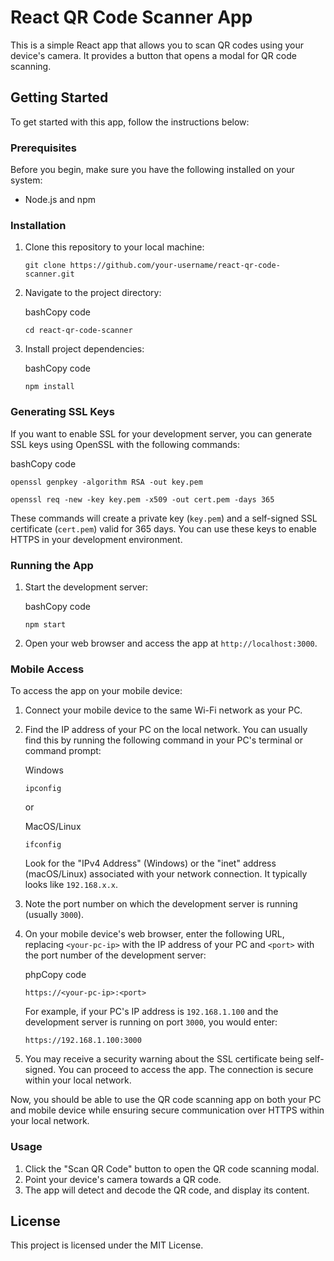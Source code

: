 
# React QR Code Scanner App

This is a simple React app that allows you to scan QR codes using your device's camera. It provides a button that opens a modal for QR code scanning.

## Getting Started

To get started with this app, follow the instructions below:

### Prerequisites

Before you begin, make sure you have the following installed on your system:

- Node.js and npm

### Installation

1. Clone this repository to your local machine:

   ```
   git clone https://github.com/your-username/react-qr-code-scanner.git
   ``` 

2.  Navigate to the project directory:
    
    bashCopy code
    
    `cd react-qr-code-scanner` 
    
3.  Install project dependencies:
    
    bashCopy code
    
    `npm install` 
    
### Generating SSL Keys

If you want to enable SSL for your development server, you can generate SSL keys using OpenSSL with the following commands:

bashCopy code

```
openssl genpkey -algorithm RSA -out key.pem
```
```
openssl req -new -key key.pem -x509 -out cert.pem -days 365
``` 

These commands will create a private key (`key.pem`) and a self-signed SSL certificate (`cert.pem`) valid for 365 days. You can use these keys to enable HTTPS in your development environment.

### Running the App

1.  Start the development server:
    
    bashCopy code
    
    `npm start` 
    
2.  Open your web browser and access the app at `http://localhost:3000`.
    

### Mobile Access

To access the app on your mobile device:

1.  Connect your mobile device to the same Wi-Fi network as your PC.
    
2.  Find the IP address of your PC on the local network. You can usually find this by running the following command in your PC's terminal or command prompt:
    
    Windows
    ```
    ipconfig
    ``` 
    
    or
    
    MacOS/Linux
    ```
    ifconfig 
    ``` 
    
    Look for the "IPv4 Address" (Windows) or the "inet" address (macOS/Linux) associated with your network connection. It typically looks like `192.168.x.x`.
    
3.  Note the port number on which the development server is running (usually `3000`).
    
4.  On your mobile device's web browser, enter the following URL, replacing `<your-pc-ip>` with the IP address of your PC and `<port>` with the port number of the development server:
    
    phpCopy code
    
    `https://<your-pc-ip>:<port>` 
    
    For example, if your PC's IP address is `192.168.1.100` and the development server is running on port `3000`, you would enter:
   
    
    `https://192.168.1.100:3000` 
    
5.  You may receive a security warning about the SSL certificate being self-signed. You can proceed to access the app. The connection is secure within your local network.
    

Now, you should be able to use the QR code scanning app on both your PC and mobile device while ensuring secure communication over HTTPS within your local network.

### Usage

1.  Click the "Scan QR Code" button to open the QR code scanning modal.
2.  Point your device's camera towards a QR code.
3.  The app will detect and decode the QR code, and display its content.

## License

This project is licensed under the MIT License.